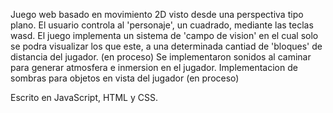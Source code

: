 Juego web basado en movimiento 2D visto desde una perspectiva tipo plano. 
El usuario controla al 'personaje', un cuadrado, mediante las teclas wasd.
El juego implementa un sistema de 'campo de vision' en el cual solo se podra visualizar los que este, a una determinada cantiad de 'bloques'
de distancia del jugador. (en proceso)
Se implementaron sonidos al caminar para generar atmosfera e inmersion en el jugador.
Implementacion de sombras para objetos en vista del jugador (en proceso)

Escrito en JavaScript, HTML y CSS.
